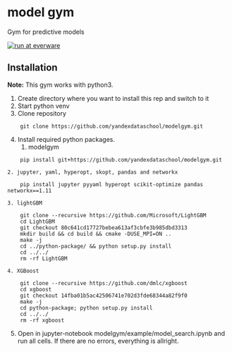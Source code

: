# model gym
Gym for predictive models

[![run at everware](https://img.shields.io/badge/run%20me-@everware-blue.svg?style=flat)](https://everware.ysda.yandex.net/hub/oauth_login?repourl=https://github.com/yandexdataschool/modelgym)


## Installation
**Note:** This gym works with python3.
1. Create directory where you want to install this rep and switch to it
2. Start python venv
3. Clone repository
```
    git clone https://github.com/yandexdataschool/modelgym.git
```
4. Install required python packages.
    1. modelgym
```
	pip install git+https://github.com/yandexdataschool/modelgym.git
```
    2. jupyter, yaml, hyperopt, skopt, pandas and networkx
```
	pip install jupyter pyyaml hyperopt scikit-optimize pandas networkx==1.11
```
    3. lightGBM
```
	git clone --recursive https://github.com/Microsoft/LightGBM
	cd LightGBM
	git checkout 80c641cd17727bebea613af3cbfe3b985dbd3313
	mkdir build && cd build && cmake -DUSE_MPI=ON ..
	make -j
	cd ../python-package/ && python setup.py install
	cd ../../
	rm -rf LightGBM
```
    4. XGBoost
```
	git clone --recursive https://github.com/dmlc/xgboost
	cd xgboost
	git checkout 14fba01b5ac42506741e702d3fde68344a82f9f0
	make -j
	cd python-package; python setup.py install
	cd ../../
	rm -rf xgboost
```
5. Open in jupyter-notebook modelgym/example/model\_search.ipynb and run all cells. If there are no errors, everything is allright.
